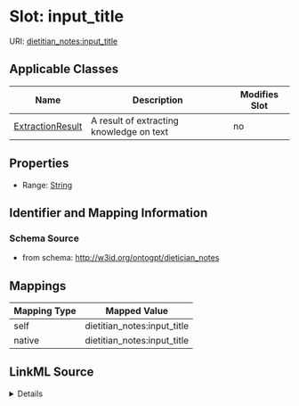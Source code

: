 

# Slot: input_title

URI: [dietitian_notes:input_title](dietitian_notes:input_title)



<!-- no inheritance hierarchy -->





## Applicable Classes

| Name | Description | Modifies Slot |
| --- | --- | --- |
| [ExtractionResult](ExtractionResult.md) | A result of extracting knowledge on text |  no  |







## Properties

* Range: [String](String.md)





## Identifier and Mapping Information







### Schema Source


* from schema: http://w3id.org/ontogpt/dietician_notes




## Mappings

| Mapping Type | Mapped Value |
| ---  | ---  |
| self | dietitian_notes:input_title |
| native | dietitian_notes:input_title |




## LinkML Source

<details>
```yaml
name: input_title
from_schema: http://w3id.org/ontogpt/dietician_notes
rank: 1000
alias: input_title
owner: ExtractionResult
domain_of:
- ExtractionResult
range: string

```
</details>